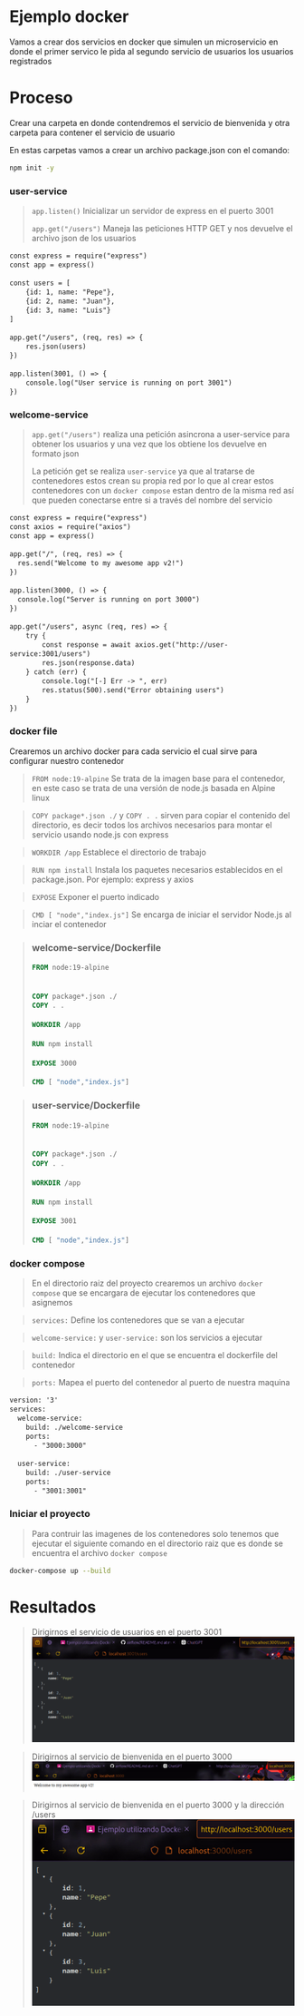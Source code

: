# **Ejemplo docker**
Vamos a crear dos servicios en docker que simulen un microservicio en donde el primer servico le pida al segundo servicio de usuarios los usuarios registrados

# **Proceso**
Crear una carpeta en donde contendremos el servicio de bienvenida y otra carpeta para contener el servicio de usuario

En estas carpetas vamos a crear un archivo package.json con el comando:
```BASH
npm init -y
```

### **user-service**
>`app.listen()` Inicializar un servidor de express en el puerto 3001
> 
>`app.get("/users")` Maneja las peticiones HTTP GET y nos devuelve el archivo json de los usuarios
```JS
const express = require("express")
const app = express()

const users = [
    {id: 1, name: "Pepe"},
    {id: 2, name: "Juan"},
    {id: 3, name: "Luis"}
]

app.get("/users", (req, res) => {
    res.json(users)
})

app.listen(3001, () => {
    console.log("User service is running on port 3001")
})
```

### **welcome-service**
>`app.get("/users")` realiza una petición asincrona a user-service para obtener los usuarios y una vez que los obtiene los devuelve en formato json
>
>La petición get se realiza `user-service` ya que al tratarse de contenedores estos crean su propia red por lo que al crear estos contenedores con un `docker compose` estan dentro de la misma red así que pueden conectarse entre si a través del nombre del servicio
```JS
const express = require("express")
const axios = require("axios")
const app = express()

app.get("/", (req, res) => {
  res.send("Welcome to my awesome app v2!")
})

app.listen(3000, () => {
  console.log("Server is running on port 3000")
})

app.get("/users", async (req, res) => {
    try {
        const response = await axios.get("http://user-service:3001/users")
        res.json(response.data)
    } catch (err) {
        console.log("[-] Err -> ", err)
        res.status(500).send("Error obtaining users")
    }
})
```

### **docker file**
Crearemos un archivo docker para cada servicio el cual sirve para configurar nuestro contenedor

>`FROM node:19-alpine` Se trata de la imagen base para el contenedor, en este caso se trata de una versión de node.js basada en Alpine linux

>`COPY package*.json ./` y `COPY . .` sirven para copiar el contenido del directorio, es decir todos los archivos necesarios para montar el servicio usando node.js con express

>`WORKDIR /app` Establece el directorio de trabajo

>`RUN npm install` Instala los paquetes necesarios establecidos en el package.json. Por ejemplo: express y axios

>`EXPOSE` Exponer el puerto indicado

>`CMD [ "node","index.js"]` Se encarga de iniciar el servidor Node.js al inciar el contenedor

> ### welcome-service/Dockerfile
>```Dockerfile
>FROM node:19-alpine
>
>
>COPY package*.json ./
>COPY . .
>
>WORKDIR /app
>
>RUN npm install
>
>EXPOSE 3000
>
>CMD [ "node","index.js"]
>```

> ### user-service/Dockerfile
>```Dockerfile
>FROM node:19-alpine
>
>
>COPY package*.json ./
>COPY . .
>
>WORKDIR /app
>
>RUN npm install
>
>EXPOSE 3001
>
>CMD [ "node","index.js"]
>```

### **docker compose**
>En el directorio raiz del proyecto crearemos un archivo `docker compose` que se encargara de ejecutar los contenedores que asignemos

>`services:` Define los contenedores que se van a ejecutar

>`welcome-service:` y `user-service:` son los servicios a ejecutar

>`build:` Indica el directorio en el que se encuentra el dockerfile del contenedor

>`ports:` Mapea el puerto del contenedor al puerto de nuestra maquina 

```YML
version: '3'
services:
  welcome-service:
    build: ./welcome-service
    ports:
      - "3000:3000"

  user-service:
    build: ./user-service
    ports:
      - "3001:3001"
```

### **Iniciar el proyecto**
>Para contruir las imagenes de los contenedores solo tenemos que ejecutar el siguiente comando en el directorio raiz que es donde se encuentra el archivo `docker compose`

```BASH
docker-compose up --build
```

# Resultados
>Dirigirnos el servicio de usuarios en el puerto 3001
><img src="https://github.com/jhotwox/ejemplo_docker/blob/main/2024-10-17_220451.png?raw=true">

>Dirigirnos al servicio de bienvenida en el puerto 3000
><img src="https://github.com/jhotwox/ejemplo_docker/blob/main/2024-10-17_220502.png?raw=true">

>Dirigirnos al servicio de bienvenida en el puerto 3000 y la dirección /users
><img src="https://github.com/jhotwox/ejemplo_docker/blob/main/2024-10-17_220515.png?raw=truehttps://github.com/jhotwox/ejemplo_docker/blob/main/2024-10-17_220515.png?raw=true">